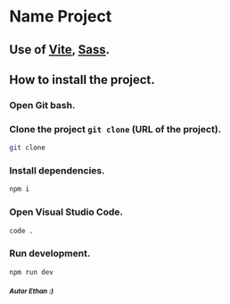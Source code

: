# Name Project

## Use of [Vite](https://vitejs.dev/), [Sass](https://sass-lang.com/).

## How to install the project.

### Open **Git bash**.

### Clone the project `git clone` (URL of the project).

```bash
git clone
```

### Install dependencies.

```bash
npm i
```

### Open Visual Studio Code.

```bash
code .
```

### Run development.

```bash
npm run dev
```

##### <sup>Autor Ethan :)<sup>
